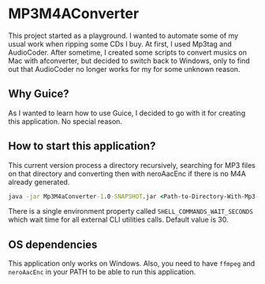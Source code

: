 # MP3M4AConverter

This project started as a playground. I wanted to automate some of my usual work when ripping some CDs I buy. At first, I used Mp3tag and AudioCoder. After sometime, I created some scripts to convert musics on Mac with afconverter, but decided to switch back to Windows, only to find out that AudioCoder no longer works for my for some unknown reason.

## Why Guice?

As I wanted to learn how to use Guice, I decided to go with it for creating this application. No special reason.

## How to start this application?

This current version process a directory recursively, searching for MP3 files on that directory and converting then with neroAacEnc if there is no M4A already generated.

```bat
java -jar Mp3M4aConverter-1.0-SNAPSHOT.jar <Path-to-Directory-With-Mp3-Files>
```

There is a single environment property called `SHELL_COMMANDS_WAIT_SECONDS` which wait time for all external CLI utilities calls. Default value is 30.

## OS dependencies

This application only works on Windows. Also, you need to have `ffmpeg` and `neroAacEnc` in your PATH to be able to run this application.